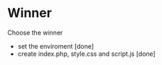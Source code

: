 # Winner
Choose the winner 

* set the enviroment [done] 
* create index.php, style.css and script.js [done]
